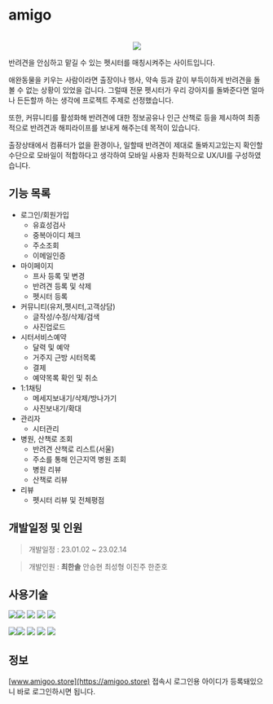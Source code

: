 # amigo

<p align="center">
  <br>
  <img src="./images/common/logo-sample.jpeg">
  <br>
</p>

반려견을 안심하고 맡길 수 있는 펫시터를 매칭시켜주는 사이트입니다.

애완동물을 키우는 사람이라면
출장이나 행사, 약속 등과 같이 부득이하게 반려견을 돌볼 수 없는 상황이 있었을 겁니다.
그럴때 전문 펫시터가 우리 강아지를 돌봐준다면 얼마나 든든할까 하는 생각에 프로젝트 주제로 선정했습니다.

또한, 커뮤니티를 활성화해 반려견에 대한 정보공유나 인근 산책로 등을 제시하여
최종적으로 반려견과 해피라이프를 보내게 해주는데 목적이 있습니다.

출장상태에서 컴퓨터가 없을 환경이나,
일할때 반려견이 제대로 돌봐지고있는지 확인할 수단으로 모바일이 적합하다고 생각하여
모바일 사용자 친화적으로 UX/UI를 구성하였습니다.


## 기능 목록

* 로그인/회원가입
  * 유효성검사
  * 중복아이디 체크
  * 주소조회
  * 이메일인증
* 마이페이지
  * 프사 등록 및 변경 
  * 반려견 등록 및 삭제
  * 펫시터 등록
* 커뮤니티(유저,펫시터,고객상담)
  * 글작성/수정/삭제/검색
  * 사진업로드
* 시터서비스예약
  * 달력 및 예약
  * 거주지 근방 시터목록
  * 결제
  * 예약목록 확인 및 취소
* 1:1채팅
  * 메세지보내기/삭제/방나가기
  * 사진보내기/확대
* 관리자
  * 시터관리
* 병원, 산책로 조회
  * 반려견 산책로 리스트(서울)
  * 주소를 통해 인근지역 병원 조회
  * 병원 리뷰
  * 산책로 리뷰
* 리뷰
  * 펫시터 리뷰 및 전체평점

## 개발일정 및 인원

> 개발일정 : 23.01.02 ~ 23.02.14

> <p>개발인원 : <b>최한솔</b> 안승현 최성형 이진주 한준호</p>

## 사용기술

<img src="https://img.shields.io/badge/HTML5-E34F26?style=for-the-badge&logo=HTML5&logoColor=white"><img src="https://img.shields.io/badge/CSS3-1572B6?style=for-the-badge&logo=CSS3&logoColor=white">
<img src="https://img.shields.io/badge/JS-F7DF1E?style=for-the-badge&logo=JavaScript&logoColor=white">
<img src="https://img.shields.io/badge/jQuery-0769AD?style=for-the-badge&logo=jQuery&logoColor=white">
<img src="https://img.shields.io/badge/Bootstrap-7952B3?style=for-the-badge&logo=Bootstrap&logoColor=white">

<img src="https://img.shields.io/badge/Spring-6DB33F?style=for-the-badge&logo=Spring&logoColor=white"><img src="https://img.shields.io/badge/Tomcat-F8DC75?style=for-the-badge&logo=ApacheTomcat&logoColor=white">
<img src="https://img.shields.io/badge/MariaDB-003545?style=for-the-badge&logo=MariaDB&logoColor=white">
<img src="https://img.shields.io/badge/Python-3776AB?style=for-the-badge&logo=Python&logoColor=white">
<img src="https://img.shields.io/badge/Amazon EC2-FF9900?style=for-the-badge&logo=Amazon EC2&logoColor=white">

## 정보

[www.amigoo.store](https://amigoo.store) 
접속시 로그인용 아이디가 등록돼있으니 바로 로그인하시면 됩니다.


